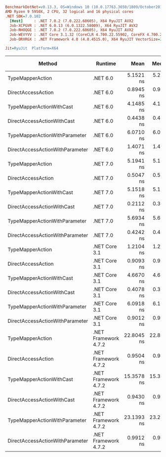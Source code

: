 ``` ini

BenchmarkDotNet=v0.13.3, OS=Windows 10 (10.0.17763.3650/1809/October2018Update/Redstone5), VM=Hyper-V
AMD Ryzen 9 5950X, 2 CPU, 32 logical and 16 physical cores
.NET SDK=7.0.102
  [Host]     : .NET 7.0.2 (7.0.222.60605), X64 RyuJIT AVX2
  Job-XCPGVR : .NET 6.0.13 (6.0.1322.58009), X64 RyuJIT AVX2
  Job-RHOQGE : .NET 7.0.2 (7.0.222.60605), X64 RyuJIT AVX2
  Job-WEVYVV : .NET Core 3.1.32 (CoreCLR 4.700.22.55902, CoreFX 4.700.22.56512), X64 RyuJIT AVX2
  Job-ORXRGX : .NET Framework 4.8 (4.8.4515.0), X64 RyuJIT VectorSize=256

Jit=RyuJit  Platform=X64  

```
|                          Method |              Runtime |       Mean |     Median | Ratio | Allocated | Alloc Ratio |
|-------------------------------- |--------------------- |-----------:|-----------:|------:|----------:|------------:|
|                TypeMapperAction |             .NET 6.0 |  5.1521 ns |  5.2655 ns |  5.41 |         - |          NA |
|              DirectAccessAction |             .NET 6.0 |  0.8945 ns |  0.9092 ns |  0.94 |         - |          NA |
|        TypeMapperActionWithCast |             .NET 6.0 |  4.1485 ns |  4.1677 ns |  4.37 |         - |          NA |
|      DirectAccessActionWithCast |             .NET 6.0 |  0.4438 ns |  0.4629 ns |  0.47 |         - |          NA |
|   TypeMapperActionWithParameter |             .NET 6.0 |  6.0710 ns |  6.0737 ns |  6.40 |         - |          NA |
| DirectAccessActionWithParameter |             .NET 6.0 |  1.4071 ns |  1.4223 ns |  1.48 |         - |          NA |
|                TypeMapperAction |             .NET 7.0 |  5.1941 ns |  5.1992 ns |  5.47 |         - |          NA |
|              DirectAccessAction |             .NET 7.0 |  0.5047 ns |  0.5285 ns |  0.54 |         - |          NA |
|        TypeMapperActionWithCast |             .NET 7.0 |  5.1518 ns |  5.1662 ns |  5.42 |         - |          NA |
|      DirectAccessActionWithCast |             .NET 7.0 |  0.2112 ns |  0.3016 ns |  0.19 |         - |          NA |
|   TypeMapperActionWithParameter |             .NET 7.0 |  5.6934 ns |  5.6642 ns |  6.11 |         - |          NA |
| DirectAccessActionWithParameter |             .NET 7.0 |  0.4242 ns |  0.4598 ns |  0.44 |         - |          NA |
|                TypeMapperAction |        .NET Core 3.1 |  1.2104 ns |  1.2106 ns |  1.27 |         - |          NA |
|              DirectAccessAction |        .NET Core 3.1 |  0.9093 ns |  0.9200 ns |  0.96 |         - |          NA |
|        TypeMapperActionWithCast |        .NET Core 3.1 |  4.6670 ns |  4.6764 ns |  4.92 |         - |          NA |
|      DirectAccessActionWithCast |        .NET Core 3.1 |  0.4078 ns |  0.3813 ns |  0.41 |         - |          NA |
|   TypeMapperActionWithParameter |        .NET Core 3.1 |  6.0918 ns |  6.1312 ns |  6.43 |         - |          NA |
| DirectAccessActionWithParameter |        .NET Core 3.1 |  0.9012 ns |  0.9132 ns |  0.96 |         - |          NA |
|                TypeMapperAction | .NET Framework 4.7.2 | 22.8045 ns | 22.8045 ns | 24.00 |         - |          NA |
|              DirectAccessAction | .NET Framework 4.7.2 |  0.9504 ns |  0.9470 ns |  1.00 |         - |          NA |
|        TypeMapperActionWithCast | .NET Framework 4.7.2 | 15.3578 ns | 15.3804 ns | 16.15 |         - |          NA |
|      DirectAccessActionWithCast | .NET Framework 4.7.2 |  0.9430 ns |  0.9057 ns |  1.00 |         - |          NA |
|   TypeMapperActionWithParameter | .NET Framework 4.7.2 | 23.1393 ns | 23.2849 ns | 24.34 |         - |          NA |
| DirectAccessActionWithParameter | .NET Framework 4.7.2 |  0.9912 ns |  0.9702 ns |  1.04 |         - |          NA |
